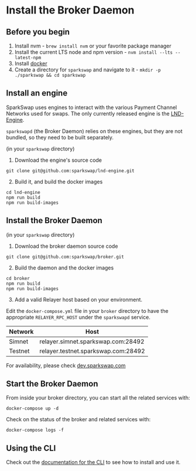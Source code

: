 Install the Broker Daemon
=========================

## Before you begin

1. Install nvm - `brew install nvm` or your favorite package manager
2. Install the current LTS node and npm version - `nvm install --lts --latest-npm`
3. Install [docker](https://docs.docker.com/install/)
4. Create a directory for `sparkswap` and navigate to it - `mkdir -p ./sparkswap && cd sparkswap`

## Install an engine

SparkSwap uses engines to interact with the various Payment Channel Networks used for swaps. The only currently released engine is the [LND-Engine](https://github.com/sparkswap/lnd-engine).

`sparkswapd` (the Broker Daemon) relies on these engines, but they are not bundled, so they need to be built separately.

(in your `sparkswap` directory)

1. Download the engine's source code
```
git clone git@github.com:sparkswap/lnd-engine.git
```
2. Build it, and build the docker images
```
cd lnd-engine
npm run build
npm run build-images
```

## Install the Broker Daemon

(in your `sparkswap` directory)

1. Download the broker daemon source code
```
git clone git@github.com:sparkswap/broker.git
```

2. Build the daemon and the docker images
```
cd broker
npm run build
npm run build-images
```

3. Add a valid Relayer host based on your environment.

Edit the `docker-compose.yml` file in your `broker` directory to have the appropriate `RELAYER_RPC_HOST` under the `sparkswapd` service.

| Network  | Host                                |
|----------|-------------------------------------|
| Simnet   | relayer.simnet.sparkswap.com:28492  |
| Testnet  | relayer.testnet.sparkswap.com:28492 |

For availability, please check [dev.sparkswap.com](http://dev.sparkswap.com)

## Start the Broker Daemon

From inside your broker directory, you can start all the related services with:
```
docker-compose up -d

```

Check on the status of the broker and related services with:
```
docker-compose logs -f
```

## Using the CLI

Check out the [documentation for the CLI](https://sparkswap.com/docs/broker/cli) to see how to install and use it.
